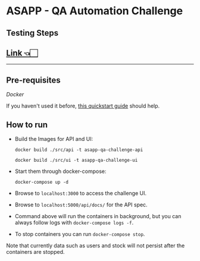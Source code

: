 # ASAPP - QA Automation Challenge

## Testing Steps

## [Link 👈🏻](https://github.com/juampicres/asapp-qa-challenge/blob/main/tests/README.md)


---------
## Pre-requisites

*Docker*

If you haven't used it before, [this quickstart guide](https://docs.docker.com/get-started/) should help.


## How to run

- Build the Images for API and UI:

    `docker build ./src/api -t asapp-qa-challenge-api`
    
    `docker build ./src/ui -t asapp-qa-challenge-ui`

- Start them through docker-compose:

    `docker-compose up -d`

- Browse to `localhost:3000` to access the challenge UI.
- Browse to `localhost:5000/api/docs/` for the API spec.
- Command above will run the containers in background, but you can always follow logs with `docker-compose logs -f`.
- To stop containers you can run `docker-compose stop`.

Note that currently data such as users and stock will not persist after the containers are stopped.
